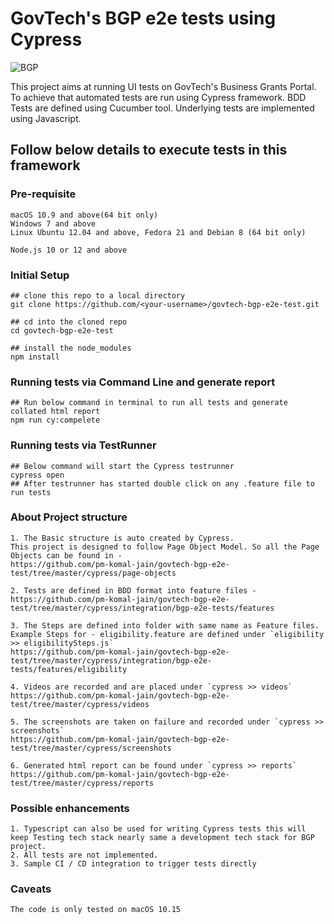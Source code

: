 # GovTech's BGP e2e tests using Cypress

![BGP](https://ned-static-resources.s3.ap-southeast-1.amazonaws.com/BGP.gi)

This project aims at running UI tests on GovTech's Business Grants Portal. To achieve that automated tests are run using Cypress framework.
BDD Tests are defined using Cucumber tool. Underlying tests are implemented using Javascript.

## Follow below details to execute tests in this framework

### Pre-requisite
    macOS 10.9 and above(64 bit only)
    Windows 7 and above
    Linux Ubuntu 12.04 and above, Fedora 21 and Debian 8 (64 bit only)
    
    Node.js 10 or 12 and above
    
### Initial Setup
    
    ## clone this repo to a local directory
    git clone https://github.com/<your-username>/govtech-bgp-e2e-test.git

    ## cd into the cloned repo
    cd govtech-bgp-e2e-test

    ## install the node_modules
    npm install

### Running tests via Command Line and generate report
    ## Run below command in terminal to run all tests and generate collated html report
    npm run cy:compelete

### Running tests via TestRunner
    ## Below command will start the Cypress testrunner 
    cypress open
    ## After testrunner has started double click on any .feature file to run tests

### About Project structure
    1. The Basic structure is auto created by Cypress.
    This project is designed to follow Page Object Model. So all the Page Objects can be found in -
    https://github.com/pm-komal-jain/govtech-bgp-e2e-test/tree/master/cypress/page-objects

    2. Tests are defined in BDD format into feature files -
    https://github.com/pm-komal-jain/govtech-bgp-e2e-test/tree/master/cypress/integration/bgp-e2e-tests/features
    
    3. The Steps are defined into folder with same name as Feature files.
    Example Steps for - eligibility.feature are defined under `eligibility >> eligibilitySteps.js`
    https://github.com/pm-komal-jain/govtech-bgp-e2e-test/tree/master/cypress/integration/bgp-e2e-tests/features/eligibility    

    4. Videos are recorded and are placed under `cypress >> videos`
    https://github.com/pm-komal-jain/govtech-bgp-e2e-test/tree/master/cypress/videos

    5. The screenshots are taken on failure and recorded under `cypress >> screenshots`
    https://github.com/pm-komal-jain/govtech-bgp-e2e-test/tree/master/cypress/screenshots
    
    6. Generated html report can be found under `cypress >> reports`
    https://github.com/pm-komal-jain/govtech-bgp-e2e-test/tree/master/cypress/reports


    
    
### Possible enhancements
    1. Typescript can also be used for writing Cypress tests this will keep Testing tech stack nearly same a development tech stack for BGP project.
    2. All tests are not implemented.
    3. Sample CI / CD integration to trigger tests directly

### Caveats
    The code is only tested on macOS 10.15
